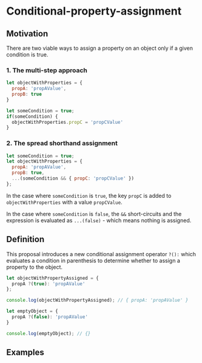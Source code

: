 # Conditional-property-assignment


## Motivation
There are two viable ways to assign a property on an object only if a given condition is true.

### 1. The multi-step approach
```js
let objectWithProperties = {
  propA: 'propAValue',
  propB: true
}

let someCondition = true;
if(someCondition) {
  objectWithProperties.propC = 'propCValue'
}
```

### 2. The spread shorthand assignment
```js
let someCondition = true;
let objectWithProperties = {
  propA: 'propAValue',
  propB: true,
  ...(someCondition && { propC: 'propCValue' })
};
```

In the case where `someCondition` is `true`, the key `propC` is added to `objectWithProperties` with a value `propCValue`. 

In the case where `someCondition` is `false`, the `&&` short-circuits and the expression is evaluated as `...(false)` - which means nothing is assigned.


## Definition
This proposal introduces a new conditional assignment operator `?():` which evaluates a condition in parenthesis to determine whether to assign a property to the object.

```js
let objectWithPropertyAssigned = {
  propA ?(true): 'propAValue'
};

console.log(objectWithPropertyAssigned); // { propA: 'propAValue' }

let emptyObject = {
  propA ?(false): 'propAValue'
}

console.log(emptyObject); // {}
```

## Examples
